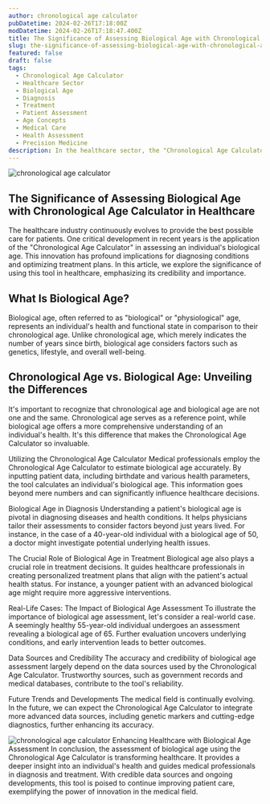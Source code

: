 ```yaml
---
author: chronological age calculator
pubDatetime: 2024-02-26T17:18:00Z
modDatetime: 2024-02-26T17:18:47.400Z
title: The Significance of Assessing Biological Age with Chronological Age Calculator in Healthcare
slug: the-significance-of-assessing-biological-age-with-chronological-age-calculator-in-healthcare
featured: false
draft: false
tags:
  - Chronological Age Calculator
  - Healthcare Sector
  - Biological Age
  - Diagnosis
  - Treatment
  - Patient Assessment
  - Age Concepts
  - Medical Care
  - Health Assessment
  - Precision Medicine
description: In the healthcare sector, the "Chronological Age Calculator" tool is used to assess a patient's biological age, surpassing conventional age concepts. This article underscores the importance of biological age in diagnosis and treatment, along with the tool
---
```


![chronological age calculator](@assets/images/article-image1-75.jpg)

## The Significance of Assessing Biological Age with Chronological Age Calculator in Healthcare

The healthcare industry continuously evolves to provide the best possible care for patients. One critical development in recent years is the application of the "Chronological Age Calculator" in assessing an individual's biological age. This innovation has profound implications for diagnosing conditions and optimizing treatment plans. In this article, we explore the significance of using this tool in healthcare, emphasizing its credibility and importance.

## What Is Biological Age?

Biological age, often referred to as "biological" or "physiological" age, represents an individual's health and functional state in comparison to their chronological age. Unlike chronological age, which merely indicates the number of years since birth, biological age considers factors such as genetics, lifestyle, and overall well-being.

## Chronological Age vs. Biological Age: Unveiling the Differences

It's important to recognize that chronological age and biological age are not one and the same. Chronological age serves as a reference point, while biological age offers a more comprehensive understanding of an individual's health. It's this difference that makes the Chronological Age Calculator so invaluable.

Utilizing the Chronological Age Calculator Medical professionals employ the Chronological Age Calculator to estimate biological age accurately. By inputting patient data, including birthdate and various health parameters, the tool calculates an individual's biological age. This information goes beyond mere numbers and can significantly influence healthcare decisions.

Biological Age in Diagnosis Understanding a patient's biological age is pivotal in diagnosing diseases and health conditions. It helps physicians tailor their assessments to consider factors beyond just years lived. For instance, in the case of a 40-year-old individual with a biological age of 50, a doctor might investigate potential underlying health issues.

The Crucial Role of Biological Age in Treatment Biological age also plays a crucial role in treatment decisions. It guides healthcare professionals in creating personalized treatment plans that align with the patient's actual health status. For instance, a younger patient with an advanced biological age might require more aggressive interventions.

Real-Life Cases: The Impact of Biological Age Assessment To illustrate the importance of biological age assessment, let's consider a real-world case. A seemingly healthy 55-year-old individual undergoes an assessment revealing a biological age of 65. Further evaluation uncovers underlying conditions, and early intervention leads to better outcomes.

Data Sources and Credibility The accuracy and credibility of biological age assessment largely depend on the data sources used by the Chronological Age Calculator. Trustworthy sources, such as government records and medical databases, contribute to the tool's reliability.

Future Trends and Developments The medical field is continually evolving. In the future, we can expect the Chronological Age Calculator to integrate more advanced data sources, including genetic markers and cutting-edge diagnostics, further enhancing its accuracy.

![chronological age calculator](@assets/images/article-image1-76.jpg)
Enhancing Healthcare with Biological Age Assessment In conclusion, the assessment of biological age using the Chronological Age Calculator is transforming healthcare. It provides a deeper insight into an individual's health and guides medical professionals in diagnosis and treatment. With credible data sources and ongoing developments, this tool is poised to continue improving patient care, exemplifying the power of innovation in the medical field.
